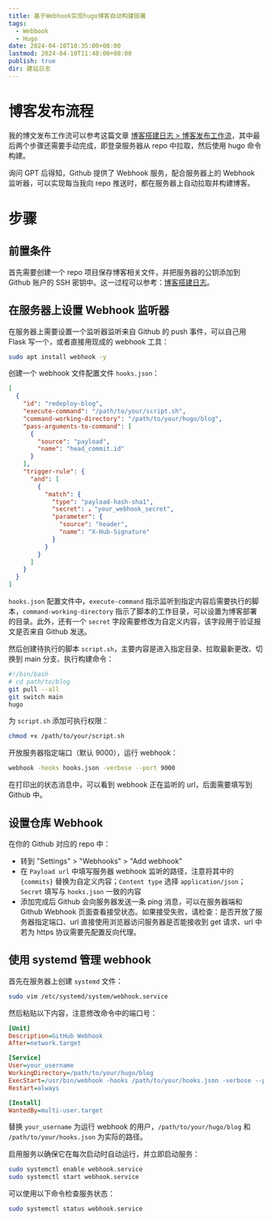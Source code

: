 ```yaml
---
title: 基于Webhook实现hugo博客自动构建部署
tags:
  - Webbook
  - Hugo
date: 2024-04-10T10:35:00+08:00
lastmod: 2024-04-10T11:48:00+08:00
publish: true
dir: 建站日志
---
```


# 博客发布流程

我的博文发布工作流可以参考这篇文章 [博客搭建日志 > 博客发布工作流](%E5%8D%9A%E5%AE%A2%E6%90%AD%E5%BB%BA%E6%97%A5%E5%BF%97.md#博客发布工作流)，其中最后两个步骤还需要手动完成，即登录服务器从 repo 中拉取，然后使用 hugo 命令构建。

询问 GPT 后得知，Github 提供了 Webhook 服务，配合服务器上的 Webhook 监听器，可以实现每当我向 repo 推送时，都在服务器上自动拉取并构建博客。

# 步骤

## 前置条件

首先需要创建一个 repo 项目保存博客相关文件，并把服务器的公钥添加到 Github 账户的 SSH 密钥中。这一过程可以参考：[博客搭建日志](%E5%8D%9A%E5%AE%A2%E6%90%AD%E5%BB%BA%E6%97%A5%E5%BF%97.md)。

## 在服务器上设置 Webhook 监听器

在服务器上需要设置一个监听器监听来自 Github 的 push 事件，可以自己用 Flask 写一个，或者直接用现成的 webhook 工具：

```sh
sudo apt install webhook -y
```

创建一个 webhook 文件配置文件 `hooks.json`：

```json
[
  {
    "id": "redeploy-blog",
    "execute-command": "/path/to/your/script.sh",
    "command-working-directory": "/path/to/your/hugo/blog",
    "pass-arguments-to-command": [
      {
        "source": "payload",
        "name": "head_commit.id"
      }
    ],
    "trigger-rule": {
      "and": [
        {
          "match": {
            "type": "payload-hash-sha1",
            "secret": ，"your_webhook_secret",
            "parameter": {
              "source": "header",
              "name": "X-Hub-Signature"
            }
          }
        }
      ]
    }
  }
]
```

`hooks.json` 配置文件中，`execute-command` 指示监听到指定内容后需要执行的脚本，`command-working-directory` 指示了脚本的工作目录，可以设置为博客部署的目录。此外，还有一个 `secret` 字段需要修改为自定义内容，该字段用于验证报文是否来自 Github 发送。

然后创建待执行的脚本 `script.sh`，主要内容是进入指定目录、拉取最新更改、切换到 main 分支、执行构建命令：

```sh
#!/bin/bash
# cd path/to/blog
git pull --all
git switch main
hugo
```

为 `script.sh` 添加可执行权限：

```sh
chmod +x /path/to/your/script.sh
```

开放服务器指定端口（默认 9000），运行 webhook：

```sh
webhook -hooks hooks.json -verbose --port 9000
```

在打印出的状态消息中，可以看到 webhook 正在监听的 url，后面需要填写到 Github 中。

## 设置仓库 Webhook

在你的 Github 对应的 repo 中：

- 转到 "Settings" > "Webhooks" > "Add webhook"
- 在 `Payload url` 中填写服务器 webhook 监听的路径，注意将其中的 `{commits}` 替换为自定义内容；`Content type` 选择 `application/json`；`Secret` 填写与 `hooks.json` 一致的内容
- 添加完成后 Github 会向服务器发送一条 ping 消息，可以在服务器端和 Github Webhook 页面查看接受状态。如果接受失败，请检查：是否开放了服务器指定端口、url 直接使用浏览器访问服务器是否能接收到 get 请求、url 中若为 https 协议需要先配置反向代理。

## 使用 systemd 管理 webhook

首先在服务器上创建 `systemd` 文件：

```sh
sudo vim /etc/systemd/system/webhook.service
```

然后粘贴以下内容，注意修改命令中的端口号：

```ini
[Unit]
Description=GitHub Webhook
After=network.target

[Service]
User=your_username
WorkingDirectory=/path/to/your/hugo/blog
ExecStart=/usr/bin/webhook -hooks /path/to/your/hooks.json -verbose --port xxxx
Restart=always

[Install]
WantedBy=multi-user.target

```

替换 `your_username` 为运行 webhook 的用户，`/path/to/your/hugo/blog` 和 `/path/to/your/hooks.json` 为实际的路径。

启用服务以确保它在每次启动时自动运行，并立即启动服务：

```sh
sudo systemctl enable webhook.service
sudo systemctl start webhook.service
```

可以使用以下命令检查服务状态：

``` sh
sudo systemctl status webhook.service
```

